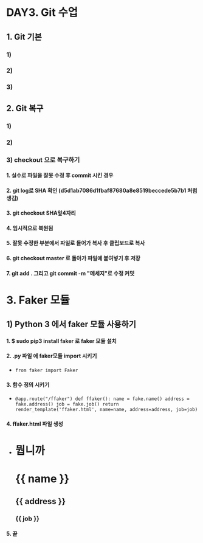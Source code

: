# DAY3. Git 수업

## 1. Git 기본

### 1)

### 2)

### 3)

## 2. Git 복구

### 1)

### 2)

### 3) checkout 으로 복구하기

#### 	1. 실수로 파일을 잘못 수정 후 commit 시킨 경우

#### 	2. git log로 SHA 확인 (d5d1ab7086d1fbaf87680a8e8519beccede5b7b1 처럼 생김)

#### 		3. git checkout  SHA앞4자리 

#### 	4. 임시적으로 복원됨

#### 	5. 잘못 수정한 부분에서 파일로 들어가 복사 후 클립보드로 복사

#### 	6. git checkout master 로 돌아가 파일에 붙여넣기 후 저장 

#### 	7. git add . 그리고 git commit -m "메세지"로 수정 커밋





# 3. Faker 모듈

## 1) Python 3 에서 faker 모듈 사용하기

#### 1. $ sudo pip3 install faker 로 faker 모듈 설치

#### 2.  .py 파일 에 faker모듈 import 시키기

  - `from faker import Faker`

#### 3. 함수 정의 시키기

- `@app.route("/ffaker")
  def ffaker():
      name = fake.name()
      address = fake.address()
      job = fake.job()
      return render_template('ffaker.html', name=name, address=address, job=job)`

#### 4. ffaker.html 파일 생성

- <!DOCTYPE html>
  <html lang="en">
  <head>
      <meta charset="UTF-8">
      <meta name="viewport" content="width=device-width, initial-scale=1.0">
      <meta http-equiv="X-UA-Compatible" content="ie=edge">
      <title>Faker 모듈</title>
  </head>
  <body>
      <h1>뭡니까</h1>
      <h1>{{ name }}</h1>
      <h2> {{ address }}</h2>
      <h3> {{ job }}</h3>
  </body>
  </html>



#### 5. 끝















